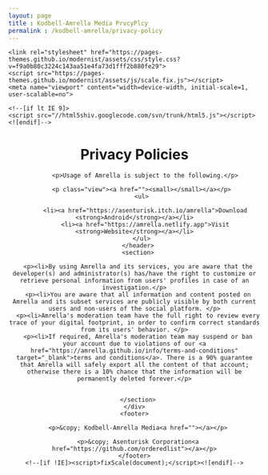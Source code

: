 ```yaml
---
layout: page
title : Kodbell-Amrella Media PrvcyPlcy
permalink : /kodbell-amrella/privacy-policy
---
```


<!doctype html>
<html lang="en-US">
  <head>
    <meta charset="utf-8">
    <meta http-equiv="X-UA-Compatible" content="IE=edge">

<!-- Begin Jekyll SEO tag v2.6.1 -->
<title>Amrella | Privacy Policy</title>
<!-- <meta name="generator" content="Jekyll v3.9.0" />
<meta property="og:title" content="Privacy Policies" />
<meta property="og:locale" content="en_US" />
<meta name="description" content="Usage of Amrella is subject to the following." />
<meta property="og:description" content="Usage of Amrella is subject to the following." />
<link rel="canonical" href="https://pages-themes.github.io/modernist/" />
<meta property="og:url" content="https://pages-themes.github.io/modernist/" />
<meta property="og:site_name" content="Amrella - Privacy Policy" />
<script type="application/ld+json">
{"@type":"WebSite","headline":"Modernist theme","url":"https://pages-themes.github.io/modernist/","description":"Modernist is a theme for GitHub Pages.","name":"Modernist theme","@context":"https://schema.org"}</script>
<!-- End Jekyll SEO tag -->


    <link rel="stylesheet" href="https://pages-themes.github.io/modernist/assets/css/style.css?v=f9a0b80c3224c143aa51e4fa73d1fff2b880fe29">
    <script src="https://pages-themes.github.io/modernist/assets/js/scale.fix.js"></script>
    <meta name="viewport" content="width=device-width, initial-scale=1, user-scalable=no">

    <!--[if lt IE 9]>
    <script src="//html5shiv.googlecode.com/svn/trunk/html5.js"></script>
    <![endif]-->
  </head>
  <body>
    <div class="wrapper">
      <header >
        <h1>Privacy Policies</h1>
        
          <p>Usage of Amrella is subject to the following.</p>
        
        <p class="view"><a href=""><small></small></a></p>
        <ul>
        
          <li><a href="https://asenturisk.itch.io/amrella">Download <strong>Android</strong></a></li>
          <li><a href="https://amrella.netlify.app">Visit <strong>Website</strong></a></li>
        </ul>
      </header>
      <section>

      <p><li>By using Amrella and its services, you are aware that the developer(s) and administrator(s) has/have the right to customize or retrieve personal information from users' profiles in case of an investigation.</p>
      <p><li>You are aware that all information and content posted on Amrella and its subset services are publicly visible by both current users and non-users of the social platform. </p>
      <p><li>Amrella's moderation team have the full right to review every trace of your digital footprint, in order to confirm correct standards from its users' behavior. </p>
      <p><li>If required, Amrella's moderation team may suspend or ban your account due to violations of our <a href="https://amrella.github.io/info/terms-and-conditions" target="_blank">terms and conditions</a>. There is a 90% guarantee that Amrella will safely export all the content of that account; otherwise there is a 10% chance that the information will be permanently deleted forever.</p>
      

      </section>
    </div>
    <footer>
    
      <p>&copy; Kodbell-Amrella Media<a href=""></a></p>
    
      <p>&copy; Asenturisk Corporation<a href="https://github.com/orderedlist"></a></p>
    </footer>
    <!--[if !IE]><script>fixScale(document);</script><![endif]-->

    
  </body>
</html>
